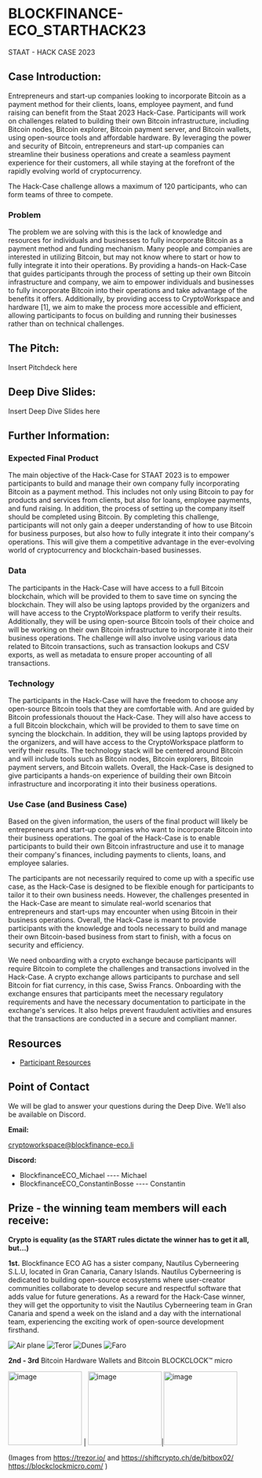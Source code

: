 # BLOCKFINANCE-ECO_STARTHACK23


STAAT - HACK CASE 2023

## Case Introduction:

Entrepreneurs and start-up companies looking to incorporate Bitcoin as a payment method for their clients, loans, employee payment, and fund raising can benefit from the Staat 2023 Hack-Case. Participants will work on challenges related to building their own Bitcoin infrastructure, including Bitcoin nodes, Bitcoin explorer, Bitcoin payment server, and Bitcoin wallets, using open-source tools and affordable hardware. By leveraging the power and security of Bitcoin, entrepreneurs and start-up companies can streamline their business operations and create a seamless payment experience for their customers, all while staying at the forefront of the rapidly evolving world of cryptocurrency.

The Hack-Case challenge allows a maximum of 120 participants, who can form teams of three to compete.

### Problem

The problem we are solving with this is the lack of knowledge and resources for individuals and businesses to fully incorporate Bitcoin as a payment method and funding mechanism. Many people and companies are interested in utilizing Bitcoin, but may not know where to start or how to fully integrate it into their operations. By providing a hands-on Hack-Case that guides participants through the process of setting up their own Bitcoin infrastructure and company, we aim to empower individuals and businesses to fully incorporate Bitcoin into their operations and take advantage of the benefits it offers. Additionally, by providing access to CryptoWorkspace and hardware [1], we aim to make the process more accessible and efficient, allowing participants to focus on building and running their businesses rather than on technical challenges.


## The Pitch:

Insert Pitchdeck here

## Deep Dive Slides:

Insert Deep Dive Slides here

## Further Information:

### Expected Final Product

The main objective of the Hack-Case for STAAT 2023 is to empower participants to build and manage their own company fully incorporating Bitcoin as a payment method. This includes not only using Bitcoin to pay for products and services from clients, but also for loans, employee payments, and fund raising. In addition, the process of setting up the company itself should be completed using Bitcoin. By completing this challenge, participants will not only gain a deeper understanding of how to use Bitcoin for business purposes, but also how to fully integrate it into their company's operations. This will give them a competitive advantage in the ever-evolving world of cryptocurrency and blockchain-based businesses.

### Data

The participants in the Hack-Case will have access to a full Bitcoin blockchain, which will be provided to them to save time on syncing the blockchain. They will also be using laptops provided by the organizers and will have access to the CryptoWorkspace platform to verify their results. Additionally, they will be using open-source Bitcoin tools of their choice and will be working on their own Bitcoin infrastructure to incorporate it into their business operations. The challenge will also involve using various data related to Bitcoin transactions, such as transaction lookups and CSV exports, as well as metadata to ensure proper accounting of all transactions.

### Technology

The participants in the Hack-Case will have the freedom to choose any open-source Bitcoin tools that they are comfortable with. And are guided by Bitcoin professionals thouout the Hack-Case. They will also have access to a full Bitcoin blockchain, which will be provided to them to save time on syncing the blockchain. In addition, they will be using laptops provided by the organizers, and will have access to the CryptoWorkspace platform to verify their results. The technology stack will be centered around Bitcoin and will include tools such as Bitcoin nodes, Bitcoin explorers, Bitcoin payment servers, and Bitcoin wallets. Overall, the Hack-Case is designed to give participants a hands-on experience of building their own Bitcoin infrastructure and incorporating it into their business operations.

### Use Case (and Business Case)

Based on the given information, the users of the final product will likely be entrepreneurs and start-up companies who want to incorporate Bitcoin into their business operations. The goal of the Hack-Case is to enable participants to build their own Bitcoin infrastructure and use it to manage their company's finances, including payments to clients, loans, and employee salaries.

The participants are not necessarily required to come up with a specific use case, as the Hack-Case is designed to be flexible enough for participants to tailor it to their own business needs. However, the challenges presented in the Hack-Case are meant to simulate real-world scenarios that entrepreneurs and start-ups may encounter when using Bitcoin in their business operations. Overall, the Hack-Case is meant to provide participants with the knowledge and tools necessary to build and manage their own Bitcoin-based business from start to finish, with a focus on security and efficiency.

We need onboarding with a crypto exchange because participants will require Bitcoin to complete the challenges and transactions involved in the Hack-Case. A crypto exchange allows participants to purchase and sell Bitcoin for fiat currency, in this case, Swiss Francs. Onboarding with the exchange ensures that participants meet the necessary regulatory requirements and have the necessary documentation to participate in the exchange's services. It also helps prevent fraudulent activities and ensures that the transactions are conducted in a secure and compliant manner.

## Resources

- [Participant Resources](/participant_resources)

## Point of Contact

We will be glad to answer your questions during the Deep Dive. We’ll also be available on Discord.

__Email:__

cryptoworkspace@blockfinance-eco.li

__Discord:__

- BlockfinanceECO_Michael             ---- Michael
- BlockfinanceECO_ConstantinBosse     ---- Constantin


## Prize - the winning team members will each receive:

__Crypto is equality 
(as the START rules dictate the winner has to get it all, but…)__

__1st.__  Blockfinance ECO AG has a sister company, Nautilus Cyberneering S.L.U, located in Gran Canaria, Canary Islands. Nautilus Cyberneering is dedicated to building open-source ecosystems where user-creator communities collaborate to develop secure and respectful software that adds value for future generations. As a reward for the Hack-Case winner, they will get the opportunity to visit the Nautilus Cyberneering team in Gran Canaria and spend a week on the island and a day with the international team, experiencing the exciting work of open-source development firsthand.

![Air plane]()
![Teror]()
![Dunes]()
![Faro]()

__2nd - 3rd__	Bitcoin Hardware Wallets and Bitcoin BLOCKCLOCK™ micro

<img width="150" alt="image" src="https://user-images.githubusercontent.com/15330600/225154065-9fee04f8-47e2-4f6b-a90b-702462c2faf4.png"> | <img width="150" alt="image" src="https://user-images.githubusercontent.com/15330600/225153928-3e48755d-7027-4c1a-9a35-07404cbec005.png">|<img width="150" alt="image" src="https://user-images.githubusercontent.com/15330600/225154543-ec6f9440-1ea6-4917-b882-14fa02253f69.png">

(Images from https://trezor.io/ and https://shiftcrypto.ch/de/bitbox02/ https://blockclockmicro.com/ ) 





